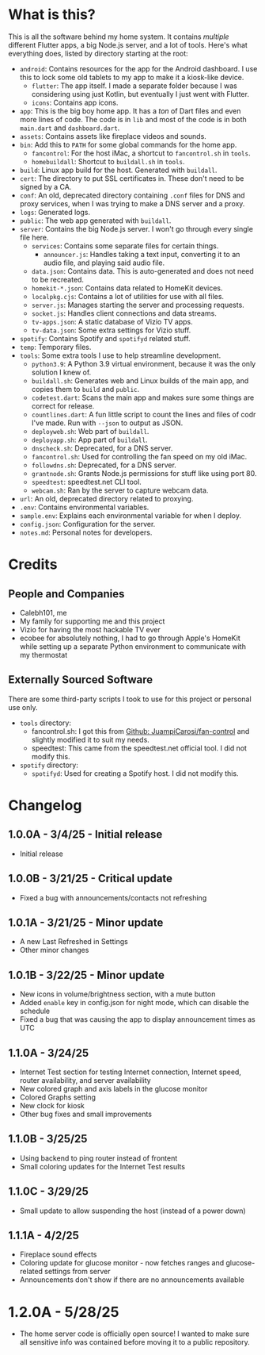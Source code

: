 # What is this?

This is all the software behind my home system. It contains *multiple* different Flutter apps, a big Node.js server, and a lot of tools. Here's what everything does, listed by directory starting at the root:

- `android`: Contains resources for the app for the Android dashboard. I use this to lock some old tablets to my app to make it a kiosk-like device.
    - `flutter`: The app itself. I made a separate folder because I was considering using just Kotlin, but eventually I just went with Flutter.
    - `icons`: Contains app icons.
- `app`: This is the big boy home app. It has a *ton* of Dart files and even more lines of code. The code is in `lib` and most of the code is in both `main.dart` and `dashboard.dart`.
- `assets`: Contains assets like fireplace videos and sounds.
- `bin`: Add this to `PATH` for some global commands for the home app.
    - `fancontrol`: For the host iMac, a shortcut to `fancontrol.sh` in `tools`.
    - `homebuildall`: Shortcut to `buildall.sh` in `tools`.
- `build`: Linux app build for the host. Generated with `buildall`.
- `cert`: The directory to put SSL certificates in. These don't need to be signed by a CA.
- `conf`: An old, deprecated directory containing `.conf` files for DNS and proxy services, when I was trying to make a DNS server and a proxy.
- `logs`: Generated logs.
- `public`: The web app generated with `buildall`.
- `server`: Contains the big Node.js server. I won't go through every single file here.
    - `services`: Contains some separate files for certain things.
        - `announcer.js`: Handles taking a text input, converting it to an audio file, and playing said audio file.
    - `data.json`: Contains data. This is auto-generated and does not need to be recreated.
    - `homekit-*.json`: Contains data related to HomeKit devices.
    - `localpkg.cjs`: Contains a lot of utilities for use with all files.
    - `server.js`: Manages starting the server and processing requests.
    - `socket.js`: Handles client connections and data streams.
    - `tv-apps.json`: A static database of Vizio TV apps.
    - `tv-data.json`: Some extra settings for Vizio stuff.
- `spotify`: Contains Spotify and `spotifyd` related stuff.
- `temp`: Temporary files.
- `tools`: Some extra tools I use to help streamline development.
    - `python3.9`: A Python 3.9 virtual environment, because it was the only solution I knew of.
    - `buildall.sh`: Generates web and Linux builds of the main app, and copies them to `build` and `public`.
    - `codetest.dart`: Scans the main app and makes sure some things are correct for release.
    - `countlines.dart`: A fun little script to count the lines and files of codr I've made. Run with `--json` to output as JSON.
    - `deployweb.sh`: Web part of `buildall`.
    - `deployapp.sh`: App part of `buildall`.
    - `dnscheck.sh`: Deprecated, for a DNS server.
    - `fancontrol.sh`: Used for controlling the fan speed on my old iMac.
    - `followdns.sh`: Deprecated, for a DNS server.
    - `grantnode.sh`: Grants Node.js permissions for stuff like using port 80.
    - `speedtest`: speedtest.net CLI tool.
    - `webcam.sh`: Ran by the server to capture webcam data.
- `url`: An old, deprecated directory related to proxying.
- `.env`: Contains environmental variables.
- `sample.env`: Explains each environmental variable for when I deploy.
- `config.json`: Configuration for the server.
- `notes.md`: Personal notes for developers.

# Credits

## People and Companies

- Calebh101, me
- My family for supporting me and this project
- Vizio for having the most hackable TV ever
- ecobee for absolutely nothing, I had to go through Apple's HomeKit while setting up a separate Python environment to communicate with my thermostat

## Externally Sourced Software

There are some third-party scripts I took to use for this project or personal use only.

- `tools` directory:
    - fancontrol.sh: I got this from [Github: JuampiCarosi/fan-control](https://github.com/JuampiCarosi/fan-control) and slightly modified it to suit my needs.
    - speedtest: This came from the speedtest.net official tool. I did not modify this.
- `spotify` directory:
    - `spotifyd`: Used for creating a Spotify host. I did not modify this.

# Changelog

## 1.0.0A - 3/4/25 - Initial release

- Initial release

## 1.0.0B - 3/21/25 - Critical update

- Fixed a bug with announcements/contacts not refreshing

## 1.0.1A - 3/21/25 - Minor update

- A new Last Refreshed in Settings
- Other minor changes

## 1.0.1B - 3/22/25 - Minor update

- New icons in volume/brightness section, with a mute button
- Added `enable` key in config.json for night mode, which can disable the schedule
- Fixed a bug that was causing the app to display announcement times as UTC

## 1.1.0A - 3/24/25

- Internet Test section for testing Internet connection, Internet speed, router availability, and server availability
- New colored graph and axis labels in the glucose monitor
- Colored Graphs setting
- New clock for kiosk
- Other bug fixes and small improvements

## 1.1.0B - 3/25/25

- Using backend to ping router instead of frontent
- Small coloring updates for the Internet Test results

## 1.1.0C - 3/29/25

- Small update to allow suspending the host (instead of a power down)

## 1.1.1A - 4/2/25

- Fireplace sound effects
- Coloring update for glucose monitor - now fetches ranges and glucose-related settings from server
- Announcements don't show if there are no announcements available

# 1.2.0A - 5/28/25

- The home server code is officially open source! I wanted to make sure all sensitive info was contained before moving it to a public repository.